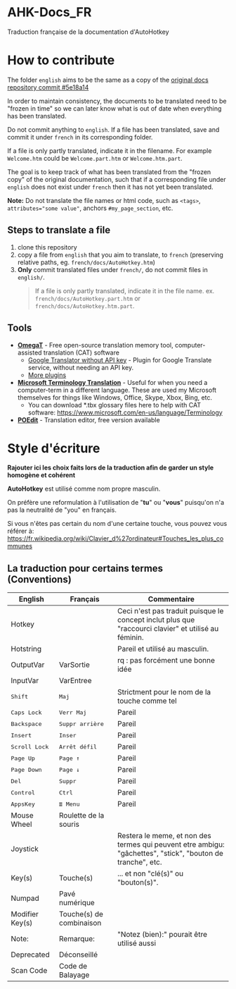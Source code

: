 # AHK-Docs_FR
Traduction française de la documentation d'AutoHotkey

# How to contribute
The folder `english` aims to be the same as a copy of the [original docs repository commit #5e18a14](https://github.com/Lexikos/AutoHotkey_L-Docs/commit/5e18a14fb51344d63cf354159e259d02e1c1e2d6)

In order to maintain consistency, the documents to be translated need to be "frozen in time" so we can later know what is out of date when everything has been translated.

Do not commit anything to `english`. If a file has been translated, save and commit it under `french` in its corresponding folder.

If a file is only partly translated, indicate it in the filename. For example `Welcome.htm` could be `Welcome.part.htm` or `Welcome.htm.part`.

The goal is to keep track of what has been translated from the "frozen copy" of the original documentation, such that if a corresponding file under `english` does not exist under `french` then it has not yet been translated.

**Note:** Do not translate the file names or html code, such as `<tags>`, `attributes="some value"`, anchors `#my_page_section`, etc.

## Steps to translate a file
1. clone this repository
2. copy a file from `english` that you aim to translate, to `french` (preserving relative paths, eg. `french/docs/AutoHotkey.htm`)
3. **Only** commit translated files under `french/`, do not commit files in `english/`.
   > If a file is only partly translated, indicate it in the file name. ex. `french/docs/AutoHotkey.part.htm` or `french/docs/AutoHotkey.htm.part`.

## Tools
- [**OmegaT**](https://omegat.org/) - Free open-source translation memory tool, computer-assisted translation (CAT) software
  - [Google Translator without API key](https://sourceforge.net/projects/omegat-gt-without-api-key/files/) - Plugin for Google Translate service, without needing an API key.
  - [More plugins](https://sourceforge.net/p/omegat/wiki/Plugins/)
- [**Microsoft Terminology Translation**](https://www.microsoft.com/en-us/language) - Useful for when you need a computer-term in a different language. These are used my Microsoft themselves for things like Windows, Office, Skype, Xbox, Bing, etc.
  - You can download *.tbx glossary files here to help with CAT software: 
  https://www.microsoft.com/en-us/language/Terminology
- [**POEdit**](https://poedit.net/) - Translation editor, free version available

# Style d'écriture
**Rajouter ici les choix faits lors de la traduction afin de garder un style homogène et cohérent**

**AutoHotkey** est utilisé comme nom propre masculin.

On préfère une reformulation à l'utilisation de "**tu**" ou "**vous**" puisqu'on n'a pas la neutralité de "you" en français.

Si vous n'êtes pas certain du nom d'une certaine touche, vous pouvez vous référer à: https://fr.wikipedia.org/wiki/Clavier_d%27ordinateur#Touches_les_plus_communes

## La traduction pour certains termes (Conventions)
| English                | Français                 | Commentaire |
|------------------------|--------------------------|-------------|
| Hotkey                 |                          | Ceci n'est pas traduit puisque le concept inclut plus que "raccourci clavier" et utilisé au féminin. |
| Hotstring              |                          | Pareil et utilisé au masculin. |
| OutputVar              | VarSortie                | rq : pas forcément une bonne idée |
| InputVar               | VarEntree                |             |
| <kbd>Shift</kbd>       | <kbd>Maj</kbd>           | Strictment pour le nom de la touche comme tel |
| <kbd>Caps Lock</kbd>   | <kbd>Verr Maj</kbd>      | Pareil      |
| <kbd>Backspace</kbd>   | <kbd>Suppr arrière</kbd> | Pareil      |
| <kbd>Insert</kbd>      | <kbd>Inser</kbd>         | Pareil      |
| <kbd>Scroll Lock</kbd> | <kbd>Arrêt défil</kbd>   | Pareil      |
| <kbd>Page Up</kbd>     | <kbd>Page ↑</kbd>        | Pareil      |
| <kbd>Page Down</kbd>   | <kbd>Page ↓</kbd>        | Pareil      |
| <kbd>Del</kbd>         | <kbd>Suppr</kbd>         | Pareil      |
| <kbd>Control</kbd>     | <kbd>Ctrl</kbd>          | Pareil      |
| <kbd>AppsKey</kbd>     | <kbd>≣ Menu</kbd>        | Pareil      |
| Mouse Wheel            | Roulette de la souris    |             |
| Joystick               |                          | Restera le meme, et non des termes qui peuvent etre ambigu: "gâchettes", "stick", "bouton de tranche", etc. |
| Key(s)                 | Touche(s)                | ... et non "clé(s)" ou "bouton(s)". |
| Numpad                 | Pavé numérique           |             |
| Modifier Key(s)        | Touche(s) de combinaison |             |
| Note:                  | Remarque:                | "Notez (bien):" pourait être utilisé aussi |
| Deprecated             | Déconseillé              |             |
| Scan Code              | Code de Balayage         |             |
